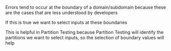 Errors tend to occur at the boundary of a domain/subdomain because these are the cases that are less understood by developers

If this is true we want to select inputs at these boundaries

This is helpful in Partition Testing because Partition Testing will identify the partitions we want to select inputs, so the selection of boundary values will help